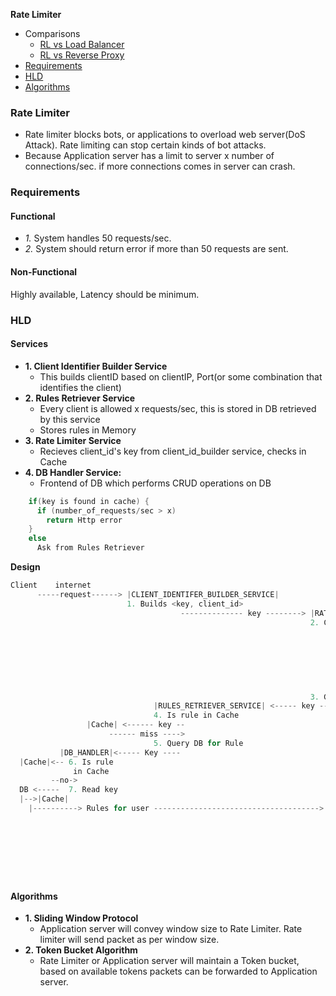 **Rate Limiter**
- Comparisons
  - [RL vs Load Balancer](#vs1)
  - [RL vs Reverse Proxy](#vs2)
- [Requirements](#r)
- [HLD](#h)
- [Algorithms](#a)

### Rate Limiter
- Rate limiter blocks bots, or applications to overload web server(DoS Attack). Rate limiting can stop certain kinds of bot attacks.
- Because Application server has a limit to server x number of connections/sec. if more connections comes in server can crash.

<a name=r></a>
### Requirements
#### Functional
- _1._ System handles 50 requests/sec.
- _2._ System should return error if more than 50 requests are sent.
#### Non-Functional
Highly available, Latency should be minimum.

<a name=h></a>
### HLD
#### Services
- **1. Client Identifier Builder Service**
  - This builds clientID based on clientIP, Port(or some combination that identifies the client)
- **2. Rules Retriever Service**
  - Every client is allowed x requests/sec, this is stored in DB retrieved by this service
  - Stores rules in Memory
- **3. Rate Limiter Service**
  - Recieves client_id's key from client_id_builder service, checks in Cache
- **4. DB Handler Service:**
  - Frontend of DB which performs CRUD operations on DB
```c
    if(key is found in cache) {
      if (number_of_requests/sec > x)
        return Http error
    }
    else
      Ask from Rules Retriever
```
**Design**
```c
Client    internet        
      -----request------> |CLIENT_IDENTIFER_BUILDER_SERVICE|
                          1. Builds <key, client_id>
                                      -------------- key --------> |RATE_LIMITER_SERVICE|
                                                                   2. Checks rules in Cache ----> |Cache|
                                                                           <----- Rule Found--------
                                                                         if (requests/sec > x)
                                                                          Http Error Code
                                                                         else
                                                                          Allow
                                                                          
                                                                           <----- Rule not found----
                                                                   3. Get Rule for user
                                |RULES_RETRIEVER_SERVICE| <----- key -----
                                4. Is rule in Cache
                 |Cache| <------ key --
                      ------ miss ---->
                                5. Query DB for Rule
           |DB_HANDLER|<----- Key ----
  |Cache|<-- 6. Is rule
              in Cache
         --no->
  DB <-----  7. Read key
  |-->|Cache|
    |----------> Rules for user -------------------------------------> 8. Updates Cache
                                                                           if (rule==server_busy)
                                                                            Cache packet
                                                                           else if (server_free)
                                                                            Allow packet
                                                                           else if (server_unreachable)
                                                                            Drop Packet
                                                                                    ---- Rule ---> |FIREWALL|
```
<a name=a></a>
#### Algorithms
- **1. Sliding Window Protocol**
  - Application server will convey window size to Rate Limiter. Rate limiter will send packet as per window size.
- **2. Token Bucket Algorithm**
  - Rate Limiter or Application server will maintain a Token bucket, based on available tokens packets can be forwarded to Application server.
